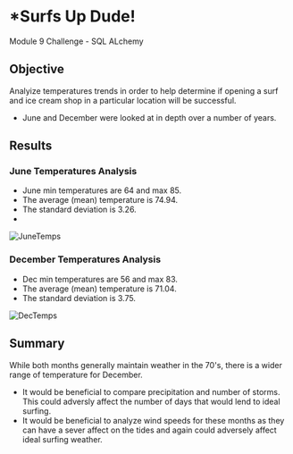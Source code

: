 # *Surfs Up Dude!

Module 9 Challenge - SQL ALchemy
## Objective
Analyize temperatures trends in order to help determine if opening a surf and ice cream shop in a particular location will be successful. 

- June and December were looked at in depth over a number of years. 

## Results
### June Temperatures Analysis

- June min temperatures are 64 and max 85.
- The average (mean) temperature is 74.94.
- The standard deviation is 3.26.
-
![JuneTemps](https://user-images.githubusercontent.com/114044192/205474602-84ad390a-8c64-4969-8abf-dea1837de271.png)

### December Temperatures Analysis

- Dec min temperatures are 56 and max 83.
- The average (mean) temperature is 71.04.
- The standard deviation is 3.75.

![DecTemps](https://user-images.githubusercontent.com/114044192/205474606-70b18042-9549-44d6-b805-5f323a64569d.png)

## Summary
While both months generally maintain weather in the 70's, there is a wider range of temperature for December. 
- It would be beneficial to compare precipitation and number of storms. This could adversly affect the number of days that would lend to ideal surfing. 
- It would be beneficial to analyze wind speeds for these months as they can have a sever affect on the tides and again could adversely affect ideal surfing weather. 
